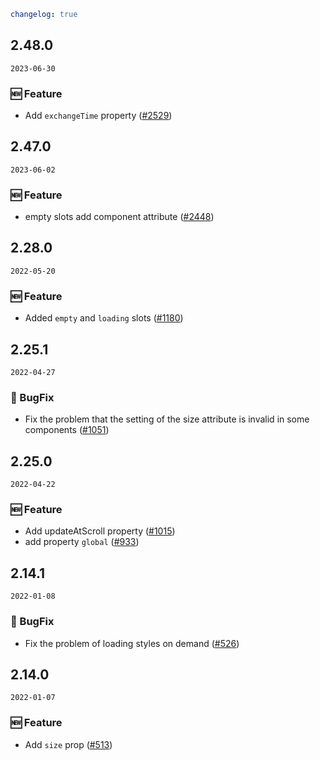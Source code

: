 ```yaml
changelog: true
```

## 2.48.0

`2023-06-30`

### 🆕 Feature

- Add `exchangeTime` property ([#2529](https://github.com/arco-design/arco-design-vue/pull/2529))


## 2.47.0

`2023-06-02`

### 🆕 Feature

- empty slots add component attribute ([#2448](https://github.com/arco-design/arco-design-vue/pull/2448))


## 2.28.0

`2022-05-20`

### 🆕 Feature

- Added `empty` and `loading` slots ([#1180](https://github.com/arco-design/arco-design-vue/pull/1180))


## 2.25.1

`2022-04-27`

### 🐛 BugFix

- Fix the problem that the setting of the size attribute is invalid in some components ([#1051](https://github.com/arco-design/arco-design-vue/pull/1051))


## 2.25.0

`2022-04-22`

### 🆕 Feature

- Add updateAtScroll property ([#1015](https://github.com/arco-design/arco-design-vue/pull/1015))
- add property `global` ([#933](https://github.com/arco-design/arco-design-vue/pull/933))


## 2.14.1

`2022-01-08`

### 🐛 BugFix

- Fix the problem of loading styles on demand ([#526](https://github.com/arco-design/arco-design-vue/pull/526))


## 2.14.0

`2022-01-07`

### 🆕 Feature

- Add `size` prop ([#513](https://github.com/arco-design/arco-design-vue/pull/513))

